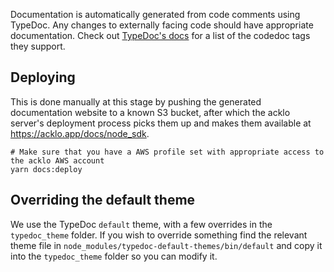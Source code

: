 Documentation is automatically generated from code comments using TypeDoc. Any
changes to externally facing code should have appropriate documentation. Check out [TypeDoc's
docs](https://typedoc.org/guides/doccomments/) for a list of the codedoc tags they support.

## Deploying

This is done manually at this stage by pushing the generated documentation website to a known
S3 bucket, after which the acklo server's deployment process picks them up and makes them available
at https://acklo.app/docs/node_sdk.

```shell
# Make sure that you have a AWS profile set with appropriate access to the acklo AWS account
yarn docs:deploy
```

## Overriding the default theme

We use the TypeDoc `default` theme, with a few overrides in the `typedoc_theme` folder. If you
wish to override something find the relevant theme file in `node_modules/typedoc-default-themes/bin/default`
and copy it into the `typedoc_theme` folder so you can modify it.

